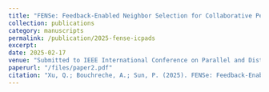 ```yaml
---
title: "FENSe: Feedback-Enabled Neighbor Selection for Collaborative Perception"
collection: publications
category: manuscripts
permalink: /publication/2025-fense-icpads
excerpt: 
date: 2025-02-17
venue: "Submitted to IEEE International Conference on Parallel and Distributed Systems (ICPADS 2025)"
paperurl: "/files/paper2.pdf"
citation: "Xu, Q.; Bouchreche, A.; Sun, P. (2025). FENSe: Feedback-Enabled Neighbor Selection for Collaborative Perception. Submitted to the IEEE International Conference on Parallel and Distributed Systems (ICPADS 2025)."
---
```



